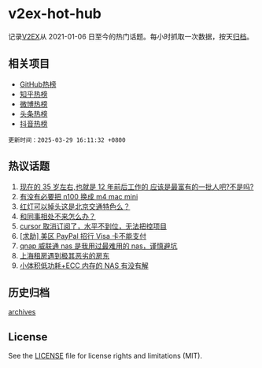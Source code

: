 # v2ex-hot-hub

 记录[V2EX](https://www.v2ex.com/)从 2021-01-06 日至今的热门话题。每小时抓取一次数据，按天[归档](archives)。
 
 ## 相关项目

- [GitHub热榜](https://github.com/snaildev/github-hot-hub)
- [知乎热榜](https://github.com/snaildev/zhihu-hot-hub)
- [微博热榜](https://github.com/snaildev/weibo-hot-hub)
- [头条热榜](https://github.com/snaildev/toutiao-hot-hub)
- [抖音热榜](https://github.com/snaildev/douyin-hot-hub)


 `更新时间：2025-03-29 16:11:32 +0800`

## 热议话题

1. [现在的 35 岁左右,也就是 12 年前后工作的 应该是最富有的一批人吧?不是吗?](https://www.v2ex.com/t/1121831)
1. [有没有必要把 n100 换成 m4 mac mini](https://www.v2ex.com/t/1121811)
1. [红灯可以掉头这是北京交通特色么？](https://www.v2ex.com/t/1121902)
1. [和同事相处不来怎么办？](https://www.v2ex.com/t/1121809)
1. [cursor 取消订阅了，水平不到位，无法把控项目](https://www.v2ex.com/t/1121897)
1. [[求助] 美区 PayPal 招行 Visa 卡不能支付](https://www.v2ex.com/t/1121918)
1. [qnap 威联通 nas 是我用过最难用的 nas，谨慎避坑](https://www.v2ex.com/t/1121877)
1. [上海租房遇到极其恶劣的房东](https://www.v2ex.com/t/1121858)
1. [小体积低功耗+ECC 内存的 NAS 有没有解](https://www.v2ex.com/t/1121941)

## 历史归档

[archives](archives)

## License

See the [LICENSE](LICENSE) file for license rights and limitations (MIT).
